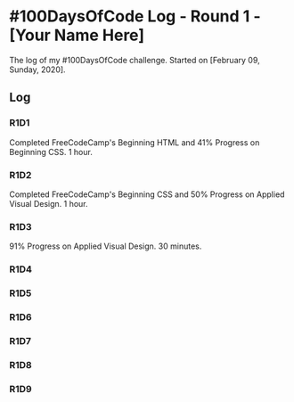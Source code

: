 # #100DaysOfCode Log - Round 1 - [Your Name Here]

The log of my #100DaysOfCode challenge. Started on [February 09, Sunday, 2020].

## Log

### R1D1 
Completed FreeCodeCamp's Beginning HTML and 41% Progress on Beginning CSS. 1 hour.

### R1D2
Completed FreeCodeCamp's Beginning CSS and 50% Progress on Applied Visual Design. 1 hour.

### R1D3
91% Progress on Applied Visual Design. 30 minutes.

### R1D4

### R1D5

### R1D6

### R1D7

### R1D8

### R1D9

